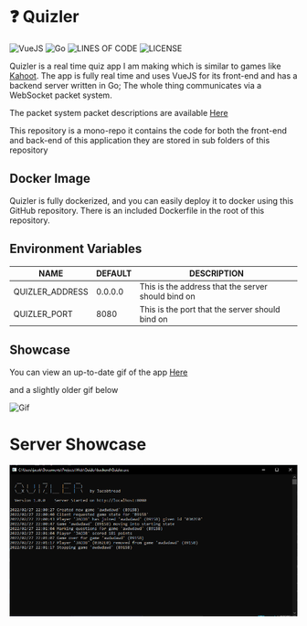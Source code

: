 # ❓ Quizler

![VueJS](https://img.shields.io/badge/Frontend%20Powered%20By-VueJS-68A063?style=for-the-badge)
![Go](https://img.shields.io/badge/Backend%20Powered%20By-Go-29BEB0?style=for-the-badge)
![LINES OF CODE](https://img.shields.io/tokei/lines/github/jacobtread/Quizler?style=for-the-badge)
![LICENSE](https://img.shields.io/github/license/jacobtread/Quizler?style=for-the-badge)

Quizler is a real time quiz app I am making which is similar to games like [Kahoot](https://kahoot.com/). The app is
fully real time and uses VueJS for its front-end and has a backend server written in Go; The whole thing communicates
via a WebSocket packet system.

The packet system packet descriptions are available [Here](backend/packets.md)

This repository is a mono-repo it contains the code for both the front-end and back-end of
this application they are stored in sub folders of this repository

## Docker Image

Quizler is fully dockerized, and you can easily deploy it to docker using this GitHub repository. There is an included
Dockerfile in the root of this repository.

## Environment Variables

| NAME            | DEFAULT | DESCRIPTION                                        |
|-----------------|---------|----------------------------------------------------|
| QUIZLER_ADDRESS | 0.0.0.0 | This is the address that the server should bind on |
| QUIZLER_PORT    | 8080    | This is the port that the server should bind on    |

## Showcase

You can view an up-to-date gif of the app
[Here](https://gyazo.com/6b23868be9b649b507f35b7b7a9bb8ee)

and a slightly older gif below

![Gif](https://i.gyazo.com/f30dcedc58bf781e51e9ba91f9595656.gif)

# Server Showcase

![Preview](server_preview.png)
